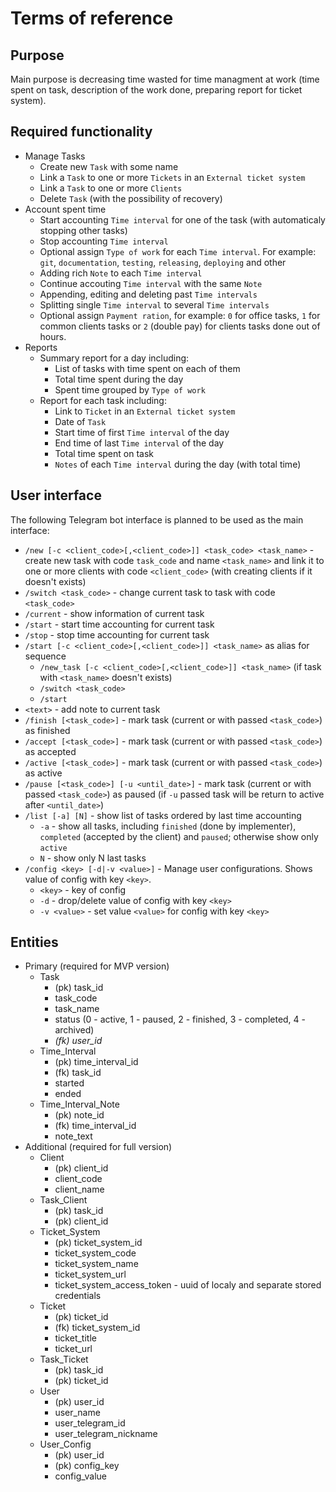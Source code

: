 # Terms of reference


## Purpose

Main purpose is decreasing time wasted for time managment at work 
(time spent on task, description of the work done, preparing report for ticket system).


## Required functionality

- Manage Tasks
    - Create new `Task` with some name
    - Link a `Task` to one or more `Tickets` in an `External ticket system`
    - Link a `Task` to one or more `Clients`
    - Delete `Task` (with the possibility of recovery)
- Account spent time
    - Start accounting `Time interval` for one of the task (with automaticaly stopping other tasks)
    - Stop accounting `Time interval`
    - Optional assign `Type of work` for each `Time interval`.
    For example: `git`, `documentation`, `testing`, `releasing`, `deploying` and other
    - Adding rich `Note` to each `Time interval`
    - Continue accouting `Time interval` with the same `Note`
    - Appending, editing and deleting past `Time intervals`
    - Splitting single `Time interval` to several `Time intervals`
    - Optional assign `Payment ration`, for example: `0` for office tasks, `1` for common clients tasks or `2` (double pay) for clients tasks done out of hours.
- Reports
    - Summary report for a day including:
        - List of tasks with time spent on each of them
        - Total time spent during the day
        - Spent time grouped by `Type of work`
    - Report for each task including:
        - Link to `Ticket` in an `External ticket system`
        - Date of `Task`
        - Start time of first `Time interval` of the day
        - End time of last `Time interval` of the day
        - Total time spent on task
        - `Notes` of each `Time interval` during the day (with total time)


## User interface

The following Telegram bot interface is planned to be used as the main interface:

- `/new [-c <client_code>[,<client_code>]] <task_code> <task_name>` - create new task 
with code `task_code` and name `<task_name>` and link it to one or more clients with code `<client_code>` 
(with creating clients if it doesn't exists)
- `/switch <task_code>` -  change current task to task with code `<task_code>`
- `/current` - show information of current task
- `/start` - start time accounting for current task
- `/stop` - stop time accounting for current task
- `/start [-c <client_code>[,<client_code>]] <task_name>` as alias for sequence 
    - `/new_task [-c <client_code>[,<client_code>]] <task_name>` (if task with `<task_name>` doesn't exists)
    - `/switch <task_code>`
    - `/start`
- `<text>` - add note to current task
- `/finish [<task_code>]` - mark task (current or with passed `<task_code>`) as finished
- `/accept [<task_code>]` - mark task (current or with passed `<task_code>`) as accepted
- `/active [<task_code>]` - mark task (current or with passed `<task_code>`) as active
- `/pause [<task_code>] [-u <until_date>]` - mark task (current or with passed `<task_code>`) as paused
    (if `-u` passed task will be return to active after `<until_date>`)
- `/list [-a] [N]` - show list of tasks ordered by last time accounting
    - `-a` - show all tasks, including `finished` (done by implementer), 
    `completed` (accepted by the client) and `paused`; otherwise show only `active`
    - `N` - show only N last tasks
- `/config <key> [-d|-v <value>]` - Manage user configurations. Shows value of config with key `<key>`. 
    - `<key>` - key of config
    - `-d` - drop/delete value of config with key `<key>`
    - `-v <value>` - set value `<value>` for config with key `<key>`


## Entities

- Primary (required for MVP version)
    - Task
        - (pk) task_id
        - task_code
        - task_name
        - status (0 - active, 1 - paused, 2 - finished, 3 - completed, 4 - archived)
        - _(fk) user_id_
    - Time_Interval
        - (pk) time_interval_id
        - (fk) task_id
        - started
        - ended
    - Time_Interval_Note
        - (pk) note_id
        - (fk) time_interval_id
        - note_text
- Additional (required for full version)
    - Client
        - (pk) client_id
        - client_code
        - client_name
    - Task_Client
        - (pk) task_id
        - (pk) client_id
    - Ticket_System
        - (pk) ticket_system_id
        - ticket_system_code
        - ticket_system_name
        - ticket_system_url
        - ticket_system_access_token - uuid of localy and separate stored credentials
    - Ticket
        - (pk) ticket_id
        - (fk) ticket_system_id
        - ticket_title
        - ticket_url
    - Task_Ticket
        - (pk) task_id
        - (pk) ticket_id
    - User
        - (pk) user_id
        - user_name
        - user_telegram_id
        - user_telegram_nickname
    - User_Config
        - (pk) user_id
        - (pk) config_key
        - config_value
